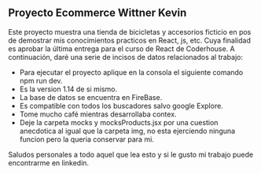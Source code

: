 ## Proyecto Ecommerce Wittner Kevin
Este proyecto muestra una tienda de bicicletas y accesorios ficticio en pos de demostrar mis conocimientos practicos en React, js, etc.
Cuya finalidad es aprobar la última entrega para el curso de React de Coderhouse. A continuación, daré una serie de incisos de datos relacionados al trabajo:
 - Para ejecutar el proyecto aplique en la consola el siguiente comando
   npm run dev.
 - Es la version 1.14 de si mismo.
 - La base de datos se encuentra en FireBase.
 - Es compatible con todos los buscadores salvo google Explore.
 - Tome mucho café mientras desarrollaba contex.
 - Deje la carpeta mocks y mocksProducts.jsx por una cuestion anecdotica al igual que la carpeta img, no esta ejerciendo ninguna funcion pero la queria conservar para mi.

Saludos personales a todo aquel que lea esto y si le gusto mi trabajo puede encontrarme en linkedin.

